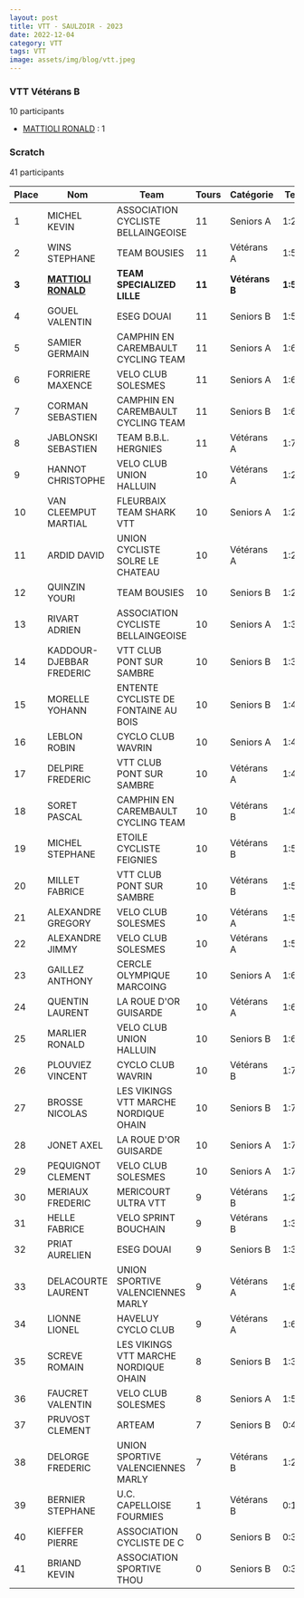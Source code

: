 ```yaml
---
layout: post
title: VTT - SAULZOIR - 2023
date: 2022-12-04
category: VTT
tags: VTT
image: assets/img/blog/vtt.jpeg
---
```


### VTT Vétérans B
10 participants
- [MATTIOLI RONALD](https://teamspecializedlille.github.io/coureurs/mattiolironald) : 1

### Scratch
41 participants

| Place | Nom | Team | Tours | Catégorie | Temps |
|---|---|---|---|---|---|
| 1 | MICHEL KEVIN | ASSOCIATION CYCLISTE BELLAINGEOISE | 11 | Seniors A | 1:2:19 | 
| 2 | WINS STEPHANE | TEAM BOUSIES | 11 | Vétérans A | 1:5:1 | 
| **3** | **[MATTIOLI RONALD](https://teamspecializedlille.github.io/coureurs/mattiolironald)** | **TEAM SPECIALIZED LILLE** | **11** | **Vétérans B** | **1:5:9** | 
| 4 | GOUEL VALENTIN | ESEG DOUAI | 11 | Seniors B | 1:5:34 | 
| 5 | SAMIER GERMAIN | CAMPHIN EN CAREMBAULT CYCLING TEAM | 11 | Seniors A | 1:6:3 | 
| 6 | FORRIERE MAXENCE | VELO CLUB SOLESMES | 11 | Seniors A | 1:6:31 | 
| 7 | CORMAN SEBASTIEN | CAMPHIN EN CAREMBAULT CYCLING TEAM | 11 | Seniors B | 1:6:39 | 
| 8 | JABLONSKI SEBASTIEN | TEAM B.B.L. HERGNIES | 11 | Vétérans A | 1:7:2 | 
| 9 | HANNOT CHRISTOPHE | VELO CLUB UNION HALLUIN | 10 | Vétérans A | 1:2:26 | 
| 10 | VAN CLEEMPUT MARTIAL | FLEURBAIX TEAM SHARK VTT | 10 | Seniors A | 1:2:30 | 
| 11 | ARDID DAVID | UNION CYCLISTE SOLRE LE CHATEAU | 10 | Vétérans A | 1:2:50 | 
| 12 | QUINZIN YOURI | TEAM BOUSIES | 10 | Seniors B | 1:2:56 | 
| 13 | RIVART ADRIEN | ASSOCIATION CYCLISTE BELLAINGEOISE | 10 | Seniors A | 1:3:31 | 
| 14 | KADDOUR-DJEBBAR FREDERIC | VTT  CLUB PONT SUR SAMBRE | 10 | Seniors B | 1:3:47 | 
| 15 | MORELLE YOHANN | ENTENTE CYCLISTE DE FONTAINE AU BOIS | 10 | Seniors B | 1:4:23 | 
| 16 | LEBLON ROBIN | CYCLO CLUB WAVRIN | 10 | Seniors A | 1:4:29 | 
| 17 | DELPIRE FREDERIC | VTT  CLUB PONT SUR SAMBRE | 10 | Vétérans A | 1:4:35 | 
| 18 | SORET PASCAL | CAMPHIN EN CAREMBAULT CYCLING TEAM | 10 | Vétérans B | 1:4:54 | 
| 19 | MICHEL STEPHANE | ETOILE CYCLISTE FEIGNIES | 10 | Vétérans B | 1:5:2 | 
| 20 | MILLET FABRICE | VTT  CLUB PONT SUR SAMBRE | 10 | Vétérans B | 1:5:37 | 
| 21 | ALEXANDRE GREGORY | VELO CLUB SOLESMES | 10 | Vétérans A | 1:5:50 | 
| 22 | ALEXANDRE JIMMY | VELO CLUB SOLESMES | 10 | Vétérans A | 1:5:51 | 
| 23 | GAILLEZ ANTHONY | CERCLE OLYMPIQUE MARCOING | 10 | Seniors A | 1:6:20 | 
| 24 | QUENTIN LAURENT | LA ROUE D'OR GUISARDE | 10 | Vétérans A | 1:6:23 | 
| 25 | MARLIER RONALD | VELO CLUB UNION HALLUIN | 10 | Seniors B | 1:6:31 | 
| 26 | PLOUVIEZ VINCENT | CYCLO CLUB WAVRIN | 10 | Vétérans B | 1:7:8 | 
| 27 | BROSSE NICOLAS | LES VIKINGS VTT MARCHE NORDIQUE OHAIN | 10 | Seniors B | 1:7:20 | 
| 28 | JONET AXEL | LA ROUE D'OR GUISARDE | 10 | Seniors A | 1:7:21 | 
| 29 | PEQUIGNOT CLEMENT | VELO CLUB SOLESMES | 10 | Seniors A | 1:7:22 | 
| 30 | MERIAUX FREDERIC | MERICOURT ULTRA VTT | 9 | Vétérans B | 1:2:43 | 
| 31 | HELLE FABRICE | VELO SPRINT BOUCHAIN | 9 | Vétérans B | 1:3:36 | 
| 32 | PRIAT AURELIEN | ESEG DOUAI | 9 | Seniors B | 1:3:44 | 
| 33 | DELACOURTE LAURENT | UNION SPORTIVE VALENCIENNES MARLY | 9 | Vétérans A | 1:6:0 | 
| 34 | LIONNE LIONEL | HAVELUY CYCLO CLUB | 9 | Vétérans A | 1:6:50 | 
| 35 | SCREVE ROMAIN | LES VIKINGS VTT MARCHE NORDIQUE OHAIN | 8 | Seniors B | 1:3:7 | 
| 36 | FAUCRET VALENTIN | VELO CLUB SOLESMES | 8 | Seniors A | 1:5:12 | 
| 37 | PRUVOST CLEMENT | ARTEAM | 7 | Seniors B | 0:49:7 | 
| 38 | DELORGE FREDERIC | UNION SPORTIVE VALENCIENNES MARLY | 7 | Vétérans B | 1:2:38 | 
| 39 | BERNIER STEPHANE | U.C. CAPELLOISE FOURMIES | 1 | Vétérans B | 0:17:44 | 
| 40 | KIEFFER PIERRE | ASSOCIATION CYCLISTE DE C | 0 | Seniors B | 0:38:53 | 
| 41 | BRIAND KEVIN | ASSOCIATION SPORTIVE THOU | 0 | Seniors B | 0:38:53 | 
